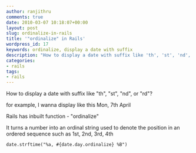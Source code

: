 ```yaml
---
author: ranjithru
comments: true
date: 2010-03-07 10:18:07+00:00
layout: post
slug: ordinalize-in-rails
title: '"ordinalize" in Rails'
wordpress_id: 17
keywords: ordinalize, display a date with suffix
description: "How to display a date with suffix like 'th', 'st', 'nd', or 'rd'"
categories:
- rails
tags:
- rails
---
```


How to display a date with suffix like "th", "st", "nd", or "rd"?

for example, I wanna display like this Mon, 7th April

Rails has inbuilt function - "ordinalize"<!--more-->

It turns a number into an ordinal string used to denote the position in an ordered sequence such as 1st, 2nd, 3rd, 4th


    
    date.strftime("%a, #{date.day.ordinalize} %B")
